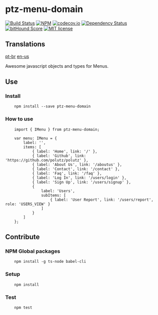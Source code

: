 # ptz-menu-domain

[![Build Status](https://travis-ci.org/polutz/ptz-menu-domain.svg)](https://travis-ci.org/polutz/ptz-menu-domain)
[![NPM](https://img.shields.io/npm/v/ptz-menu-domain.svg)](https://www.npmjs.com/package/ptz-menu-domain)
[![codecov.io](http://codecov.io/github/polutz/ptz-menu-domain/coverage.svg)](http://codecov.io/github/polutz/ptz-menu-domain)
[![Dependency Status](https://gemnasium.com/polutz/ptz-menu-domain.svg)](https://gemnasium.com/polutz/ptz-menu-domain)
[![bitHound Score](https://www.bithound.io/github/gotwarlost/istanbul/badges/score.svg)](https://www.bithound.io/github/polutz/ptz-menu-domain)
[![MIT license](http://img.shields.io/badge/license-MIT-brightgreen.svg)](http://opensource.org/licenses/MIT)

## Translations
[pt-br](https://github.com/polutz/ptz-menu-domain/blob/master/README.pt-br.md)
[en-us](https://github.com/polutz/ptz-menu-domain/blob/master/README.md)

Awesome javascript objects and types for Menus.


## Use

### Install
```
    npm install --save ptz-menu-domain
```

### How to use
```
    import { IMenu } from ptz-menu-domain;

    var menu: IMenu = {
        label: '',
        items: [
            { label: 'Home', link: '/' },
            { label: 'Github', link: 'https://github.com/polutz/polutz' },
            { label: 'About Us', link: '/aboutus' },
            { label: 'Contact', link: '/contact' },
            { label: 'Faq', link: '/faq' },
            { label: 'Log In', link: '/users/login' },
            { label: 'Sign Up', link: '/users/signup' },
            {
                label: 'Users',
                subItems: [
                    { label: 'User Report', link: '/users/report', role: 'USERS_VIEW' }
                ]
            }
        ]
    };
```


## Contribute

### NPM Global packages
```
    npm install -g ts-node babel-cli
```

### Setup
```
    npm install   
```

### Test
```
    npm test
```
